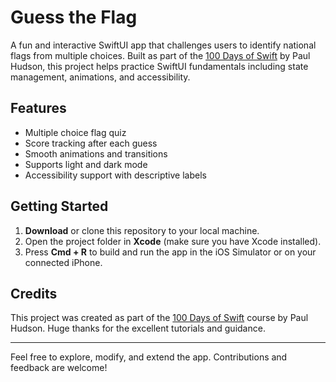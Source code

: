 # Guess the Flag

A fun and interactive SwiftUI app that challenges users to identify national flags from multiple choices. Built as part of the [100 Days of Swift](https://www.hackingwithswift.com/100) by Paul Hudson, this project helps practice SwiftUI fundamentals including state management, animations, and accessibility.

## Features
- Multiple choice flag quiz
- Score tracking after each guess
- Smooth animations and transitions
- Supports light and dark mode
- Accessibility support with descriptive labels

## Getting Started

1. **Download** or clone this repository to your local machine.
2. Open the project folder in **Xcode** (make sure you have Xcode installed).
3. Press **Cmd + R** to build and run the app in the iOS Simulator or on your connected iPhone.

## Credits

This project was created as part of the [100 Days of Swift](https://www.hackingwithswift.com/100) course by Paul Hudson. Huge thanks for the excellent tutorials and guidance.

---

Feel free to explore, modify, and extend the app. Contributions and feedback are welcome!
